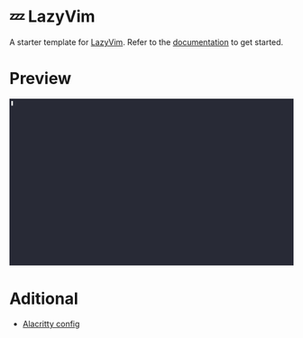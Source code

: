 # 💤 LazyVim

A starter template for [LazyVim](https://github.com/LazyVim/LazyVim).
Refer to the [documentation](https://lazyvim.github.io/installation) to get started.

# Preview
![preview](./assets/preview.gif)

# Aditional
- [Alacritty config](https://gist.github.com/josvaal/6755094bd829e45b0239216dd8f655df)
